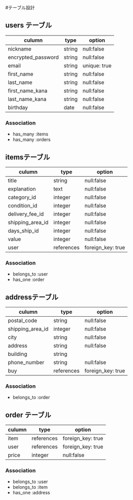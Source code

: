 #テーブル設計

## users テーブル

|culumn                |type     |option                 |
|----------------------|---------|-----------------------|
|nickname              |string   |null:false             |
|encrypted_password    |string   |null:false             |
|email                 |string   |unique: true           |
|first_name            |string   |null:false             |
|last_name             |string   |null:false             |
|first_name_kana       |string   |null:false             |
|last_name_kana        |string   |null:false            |
|birthday              |date     |null:false            |



### Association

- has_many :items
- has_many :orders




## itemsテーブル

|culumn             | type  | option           |
|-------------------|-------|------------------|
|title              |string |null:false        |
|explanation        | text  |null:false        |
|category_id        |integer|null:false        |
|condition_id       |integer|null:false        |
|delivery_fee_id    |integer|null:false        |
|shipping_area_id   |integer|null:false        |
|days_ship_id       |integer|null:false        |
|value              |integer|null:false        |
|user            |references|foreign_key: true |

### Association

- belongs_to :user
- has_one    :order






## addressテーブル

|culumn          | type  | option    |
|----------------|-------|-----------|
|postal_code     |string |null:false |
|shipping_area_id|integer|null:false |
|city            |string |null:false |
|address         |string |null:false |
|building        |string |           |
|phone_number    |string |null:false |
|buy   |references |foreign_key: true|

### Association

- belongs_to :order





## order テーブル

|culumn   | type  | option                |
|---------|-------|-----------------------|
|item     |references|foreign_key: true   |
|user     |references|foreign_key: true   |
|price    |integer| null:false            |

### Association

- belongs_to :user
- belongs_to :item
- has_one    :address



